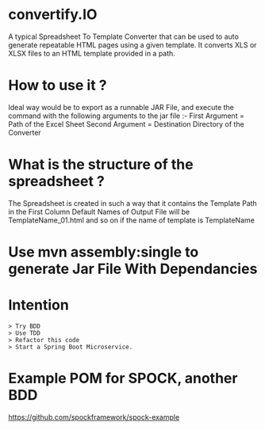 # convertify.IO
A typical Spreadsheet To Template Converter that can be used to auto generate repeatable HTML pages using a given template.
It converts XLS or XLSX files to an HTML template provided in a path.
# How to use it ?
Ideal way would be to export as a runnable JAR File, and execute the command with the following arguments to the jar file :-
	 First Argument = Path of the Excel Sheet
	 Second Argument = Destination Directory of the Converter

# What is the structure of the spreadsheet ?	 
The Spreadsheet is created in such a way that it contains the
		Template Path in the First Column
		Default Names of Output File will be TemplateName_01.html and so on if the name of template is TemplateName

# Use mvn assembly:single to generate Jar File With Dependancies

# Intention

    > Try BDD
    > Use TDD
    > Refactor this code
    > Start a Spring Boot Microservice.


# Example POM for SPOCK, another BDD
https://github.com/spockframework/spock-example